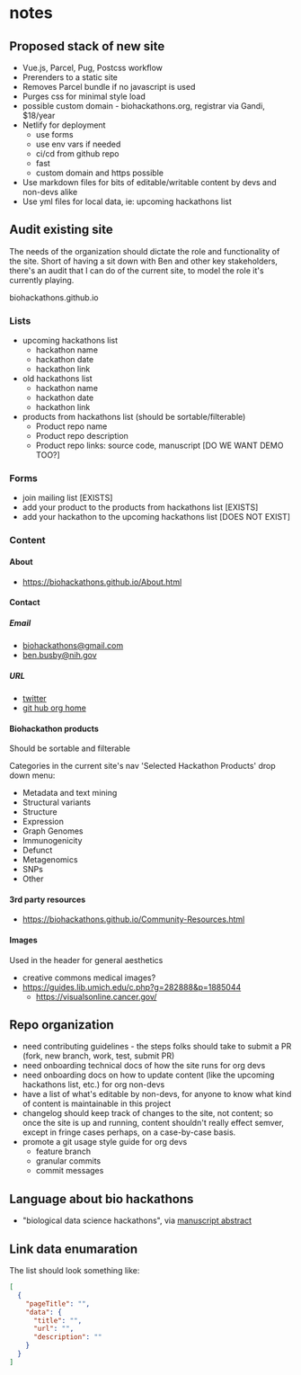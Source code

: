 # notes

## Proposed stack of new site

- Vue.js, Parcel, Pug, Postcss workflow
- Prerenders to a static site
- Removes Parcel bundle if no javascript is used
- Purges css for minimal style load
- possible custom domain - biohackathons.org, registrar via Gandi, \$18/year
- Netlify for deployment
  - use forms
  - use env vars if needed
  - ci/cd from github repo
  - fast
  - custom domain and https possible
- Use markdown files for bits of editable/writable content by devs and non-devs alike
- Use yml files for local data, ie: upcoming hackathons list

## Audit existing site

The needs of the organization should dictate the role and functionality of the site. Short of having a sit down with Ben and other key stakeholders, there's an audit that I can do of the current site, to model the role it's currently playing.

biohackathons.github.io

### Lists

- upcoming hackathons list
  - hackathon name
  - hackathon date
  - hackathon link
- old hackathons list
  - hackathon name
  - hackathon date
  - hackathon link
- products from hackathons list (should be sortable/filterable)
  - Product repo name
  - Product repo description
  - Product repo links: source code, manuscript [DO WE WANT DEMO TOO?]

### Forms

- join mailing list [EXISTS]
- add your product to the products from hackathons list [EXISTS]
- add your hackathon to the upcoming hackathons list [DOES NOT EXIST]

### Content

#### About

- https://biohackathons.github.io/About.html

#### Contact

##### Email

- [biohackathons@gmail.com](mailto:biohackathons@gmail.com)
- [ben.busby@nih.gov](mailto:ben.busby@nih.gov)

##### URL

- [twitter](@dcgenomics)
- [git hub org home](https://github.com/biohackathons)

#### Biohackathon products

Should be sortable and filterable

Categories in the current site's nav 'Selected Hackathon Products' drop down menu:

- Metadata and text mining
- Structural variants
- Structure
- Expression
- Graph Genomes
- Immunogenicity
- Defunct
- Metagenomics
- SNPs
- Other

#### 3rd party resources

- https://biohackathons.github.io/Community-Resources.html

#### Images

Used in the header for general aesthetics

- creative commons medical images?
- https://guides.lib.umich.edu/c.php?g=282888&p=1885044
  - https://visualsonline.cancer.gov/

## Repo organization

- need contributing guidelines - the steps folks should take to submit a PR (fork, new branch, work, test, submit PR)
- need onboarding technical docs of how the site runs for org devs
- need onboarding docs on how to update content (like the upcoming hackathons list, etc.) for org non-devs
- have a list of what's editable by non-devs, for anyone to know what kind of content is maintainable in this project
- changelog should keep track of changes to the site, not content; so once the site is up and running, content shouldn't really effect semver, except in fringe cases perhaps, on a case-by-case basis.
- promote a git usage style guide for org devs
  - feature branch
  - granular commits
  - commit messages

## Language about bio hackathons

- "biological data science hackathons", via [manuscript abstract](https://f1000research.com/articles/5-672)

## Link data enumaration

The list should look something like:

```json
[
  {
    "pageTitle": "",
    "data": {
      "title": "",
      "url": "",
      "description": ""
    }
  }
]
```
